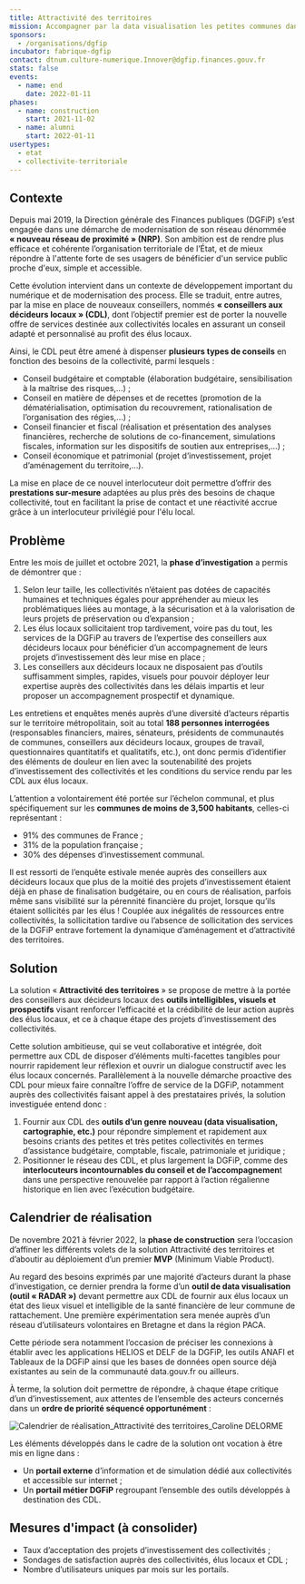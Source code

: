 ```yaml
---
title: Attractivité des territoires
mission: Accompagner par la data visualisation les petites communes dans le montage, la sécurisation et la valorisation de leurs projets d’investissement.
sponsors:
  - /organisations/dgfip
incubator: fabrique-dgfip
contact: dtnum.culture-numerique.Innover@dgfip.finances.gouv.fr
stats: false
events:
  - name: end
    date: 2022-01-11
phases:
  - name: construction
    start: 2021-11-02
  - name: alumni
    start: 2022-01-11
usertypes:
  - etat
  - collectivite-territoriale
---
```

## Contexte

Depuis mai 2019, la Direction générale des Finances publiques (DGFiP) s’est engagée dans une démarche de modernisation de son réseau dénommée **« nouveau réseau de proximité » (NRP)**. Son ambition est de rendre plus efficace et cohérente l’organisation territoriale de l’État, et de mieux répondre à l'attente forte de ses usagers de bénéficier d'un service public proche d'eux, simple et accessible.

Cette évolution intervient dans un contexte de développement important du numérique et de modernisation des process. Elle se traduit, entre autres, par la mise en place de nouveaux conseillers, nommés **« conseillers aux décideurs locaux » (CDL)**, dont l’objectif premier est de porter la nouvelle offre de services destinée aux collectivités locales en assurant un conseil adapté et personnalisé au profit des élus locaux. 

Ainsi, le CDL peut être amené à dispenser **plusieurs types de conseils** en fonction des besoins de la collectivité, parmi lesquels :

* Conseil budgétaire et comptable (élaboration budgétaire, sensibilisation à la maîtrise des risques,…) ;
* Conseil en matière de dépenses et de recettes (promotion de la dématérialisation, optimisation du recouvrement, rationalisation de l’organisation des régies,…) ;
* Conseil financier et fiscal (réalisation et présentation des analyses financières, recherche de solutions de co-financement, simulations fiscales, information sur les dispositifs de soutien aux entreprises,…) ;
* Conseil économique et patrimonial (projet d’investissement, projet d’aménagement du territoire,…). 

La mise en place de ce nouvel interlocuteur doit permettre d’offrir des **prestations sur-mesure** adaptées au plus près des besoins de chaque collectivité, tout en facilitant la prise de contact et une réactivité accrue grâce à un interlocuteur privilégié pour l'élu local.

## Problème

Entre les mois de juillet et octobre 2021, la **phase d’investigation** a permis de démontrer que : 

1. Selon leur taille, les collectivités n’étaient pas dotées de capacités humaines et techniques égales pour appréhender au mieux les problématiques liées au montage, à la sécurisation et à la valorisation de leurs projets de préservation ou d’expansion ; 
2. Les élus locaux sollicitaient trop tardivement, voire pas du tout, les services de la DGFiP au travers de l’expertise des conseillers aux décideurs locaux pour bénéficier d’un accompagnement de leurs projets d’investissement dès leur mise en place ;
3. Les conseillers aux décideurs locaux ne disposaient pas d’outils suffisamment simples, rapides, visuels pour pouvoir déployer leur expertise auprès des collectivités dans les délais impartis et leur proposer un accompagnement prospectif et dynamique. 

Les entretiens et enquêtes menés auprès d’une diversité d’acteurs répartis sur le territoire métropolitain, soit au total **188 personnes interrogées** (responsables financiers, maires, sénateurs, présidents de communautés de communes, conseillers aux décideurs locaux, groupes de travail, questionnaires quantitatifs et qualitatifs, etc.), ont donc permis d’identifier des éléments de douleur en lien avec la soutenabilité des projets d’investissement des collectivités et les conditions du service rendu par les CDL aux élus locaux. 

L’attention a volontairement été portée sur l’échelon communal, et plus spécifiquement sur les **communes de moins de 3,500 habitants**, celles-ci représentant : 

* 91% des communes de France ; 
* 31% de la population française ;
* 30% des dépenses d’investissement communal.

Il est ressorti de l’enquête estivale menée auprès des conseillers aux décideurs locaux que plus de la moitié des projets d’investissement étaient déjà en phase de finalisation budgétaire, ou en cours de réalisation, parfois même sans visibilité sur la pérennité financière du projet, lorsque qu’ils étaient sollicités par les élus ! Couplée aux inégalités de ressources entre collectivités, la sollicitation tardive ou l’absence de sollicitation des services de la DGFiP entrave fortement la dynamique d’aménagement et d’attractivité des territoires. 

## Solution

La solution « **Attractivité des territoires** » se propose de mettre à la portée des conseillers aux décideurs locaux des **outils intelligibles, visuels et prospectifs** visant renforcer l’efficacité et la crédibilité de leur action auprès des élus locaux, et ce à chaque étape des projets d’investissement des collectivités. 

Cette solution ambitieuse, qui se veut collaborative et intégrée, doit permettre aux CDL de disposer d’éléments multi-facettes tangibles pour nourrir rapidement leur réflexion et ouvrir un dialogue constructif avec les élus locaux concernés. Parallèlement à la nouvelle démarche proactive des CDL pour mieux faire connaître l’offre de service de la DGFiP, notamment auprès des collectivités faisant appel à des prestataires privés, la solution investiguée entend donc : 

1. Fournir aux CDL des **outils d’un genre nouveau (data visualisation, cartographie, etc.)** pour répondre simplement et rapidement aux besoins criants des petites et très petites collectivités en termes d’assistance budgétaire, comptable, fiscale, patrimoniale et juridique ; 
2. Positionner le réseau des CDL, et plus largement la DGFiP, comme des **interlocuteurs incontournables du conseil et de l’accompagnemen**t dans une perspective renouvelée par rapport à l’action régalienne historique en lien avec l’exécution budgétaire. 

## Calendrier de réalisation

De novembre 2021 à février 2022, la **phase de construction** sera l’occasion d’affiner les différents volets de la solution Attractivité des territoires et d’aboutir au déploiement d’un premier **MVP** (Minimum Viable Product). 

Au regard des besoins exprimés par une majorité d’acteurs durant la phase d’investigation, ce dernier prendra la forme d’un **outil de data visualisation (outil « RADAR »)** devant permettre aux CDL de fournir aux élus locaux un état des lieux visuel et intelligible de la santé financière de leur commune de rattachement. Une première expérimentation sera menée auprès d’un réseau d’utilisateurs volontaires en Bretagne et dans la région PACA.

Cette période sera notamment l’occasion de préciser les connexions à établir avec les applications HELIOS et DELF de la DGFiP, les outils ANAFI et Tableaux de la DGFiP ainsi que les bases de données open source déjà existantes au sein de la communauté data.gouv.fr ou ailleurs. 

À terme, la solution doit permettre de répondre, à chaque étape critique d’un d’investissement, aux attentes de l’ensemble des acteurs concernés dans un **ordre de priorité séquencé opportunément** : 

![Calendrier de réalisation_Attractivité des territoires_Caroline DELORME](/img/netlifycms/20211104_calendrier.de.re.alisation_attractivite.des.territoires_caroline.delorme.redimensionne.png "Calendrier de réalisation_Attractivité des territoires_Caroline DELORME")

Les éléments développés dans le cadre de la solution ont vocation à être mis en ligne dans : 

* Un **portail externe** d’information et de simulation dédié aux collectivités et accessible sur internet ; 
* Un **portail métier DGFiP** regroupant l’ensemble des outils développés à destination des CDL. 

## Mesures d'impact (à consolider)

* Taux d’acceptation des projets d’investissement des collectivités ; 
* Sondages de satisfaction auprès des collectivités, élus locaux et CDL ; 
* Nombre d’utilisateurs uniques par mois sur les portails.
